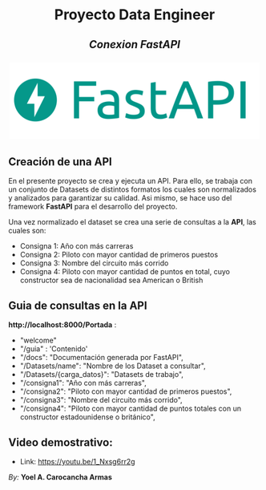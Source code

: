# <h1 align="center">**Proyecto Data Engineer**</h1>
## <p align="center"> *Conexion FastAPI* <p>

### <p align="center"> ![Image text](https://github.com/Yoelcaro14/Data-engineer-FastApi/blob/main/FasAPI.PNG)<p>

## Creación de una API

En el presente proyecto se crea y ejecuta un API. Para ello, se trabaja con un conjunto de Datasets de distintos formatos los cuales 
son normalizados y analizados para garantizar su calidad. Asi mismo, se hace uso del framework **FastAPI** para el desarrollo del proyecto. 

Una vez normalizado el dataset se crea una serie de consultas a la **API**, las cuales son:

* Consigna 1: Año con más carreras
* Consigna 2: Piloto con mayor cantidad de primeros puestos
* Consigna 3: Nombre del circuito más corrido
* Consigna 4: Piloto con mayor cantidad de puntos en total, cuyo constructor sea de nacionalidad sea American o British

## Guia de consultas en la **API**

**http://localhost:8000/Portada** :  
*  "welcome"
*  "/guia" : 'Contenido'
*  "/docs": "Documentación generada por FastAPI",
*  "/Datasets/name": "Nombre de los Dataset a consultar",
*  "/Datasets/{carga_datos}": "Datasets de trabajo",
*  "/consigna1": "Año con más carreras",
*  "/consigna2": "Piloto con mayor cantidad de primeros puestos",
*  "/consigna3": "Nombre del circuito más corrido",
*  "/consigna4": "Piloto con mayor cantidad de puntos totales con un constructor estadounidense o británico",

## Video demostrativo: 
* Link: https://youtu.be/1_Nxsg6rr2g 


*By:* **Yoel A. Carocancha Armas**
